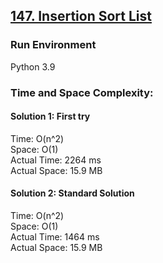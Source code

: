 ## [147. Insertion Sort List](https://leetcode.com/problems/insertion-sort-list/)

### Run Environment
Python 3.9

### Time and Space Complexity:
#### Solution 1: First try
Time: O(n^2)  
Space: O(1)  
Actual Time: 2264 ms  
Actual Space: 15.9 MB

#### Solution 2: Standard Solution
Time: O(n^2)  
Space: O(1)  
Actual Time: 1464 ms  
Actual Space: 15.9 MB
